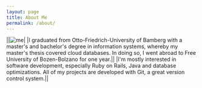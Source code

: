 ```yaml
---
layout: page
title: About Me
permalink: /about/
---
```


||![me](http://www.gravatar.com/avatar/140f700db0703975a38481d26b110e50.png?s=150)|
|I graduated from Otto-Friedrich-University of Bamberg with a master's and bachelor's degree in information systems, whereby my master's thesis covered cloud databases. In doing so, I went abroad to Free University of Bozen-Bolzano for one year.||
|I'm mostly interested in software development, especially Ruby on Rails, Java and database optimizations. All of my projects are developed with Git, a great version control system.||
